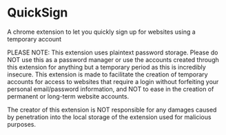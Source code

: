 # QuickSign
A chrome extension to let you quickly sign up for websites using a temporary account

PLEASE NOTE: This extension uses plaintext password storage. Please do NOT use this as a password manager or use the accounts created through this extension for anything but a temporary period as this is incredibly insecure. This extension is made to facilitate the creation of temporary accounts for access to websites that require a login without forfeiting your personal email/password information, and NOT to ease in the creation of permanent or long-term website accounts. 

The creator of this extension is NOT responsible for any damages caused by penetration into the local storage of the extension used for malicious purposes.